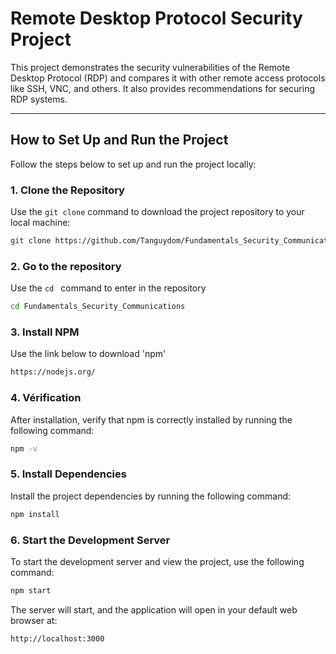 # Remote Desktop Protocol Security Project

This project demonstrates the security vulnerabilities of the Remote Desktop Protocol (RDP) and compares it with other remote access protocols like SSH, VNC, and others. It also provides recommendations for securing RDP systems.

---

## How to Set Up and Run the Project

Follow the steps below to set up and run the project locally:

### 1. Clone the Repository

Use the `git clone` command to download the project repository to your local machine:

```bash
git clone https://github.com/Tanguydom/Fundamentals_Security_Communications.git
```

### 2. Go to the repository

Use the `cd ` command to enter in the repository

```bash
cd Fundamentals_Security_Communications
```

### 3. Install NPM

Use the link below to download 'npm'

```bash
https://nodejs.org/
```

### 4. Vérification

After installation, verify that npm is correctly installed by running the following command:

```bash
npm -v
```

### 5. Install Dependencies

Install the project dependencies by running the following command:
```bash
npm install
```

### 6. Start the Development Server

To start the development server and view the project, use the following command:
```bash
npm start
```
The server will start, and the application will open in your default web browser at:
```bash
http://localhost:3000
```





